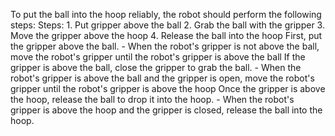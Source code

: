 To put the ball into the hoop reliably, the robot should perform the following steps:
    Steps:  1. Put gripper above the ball  2. Grab the ball with the gripper  3. Move the gripper above the hoop  4. Release the ball into the hoop
    First, put the gripper above the ball.
    - When the robot's gripper is not above the ball, move the robot's gripper until the robot's gripper is above the ball
    If the gripper is above the ball, close the gripper to grab the ball.
    - When the robot's gripper is above the ball and the gripper is open, move the robot's gripper until the robot's gripper is above the hoop
    Once the gripper is above the hoop, release the ball to drop it into the hoop.
    - When the robot's gripper is above the hoop and the gripper is closed, release the ball into the hoop.